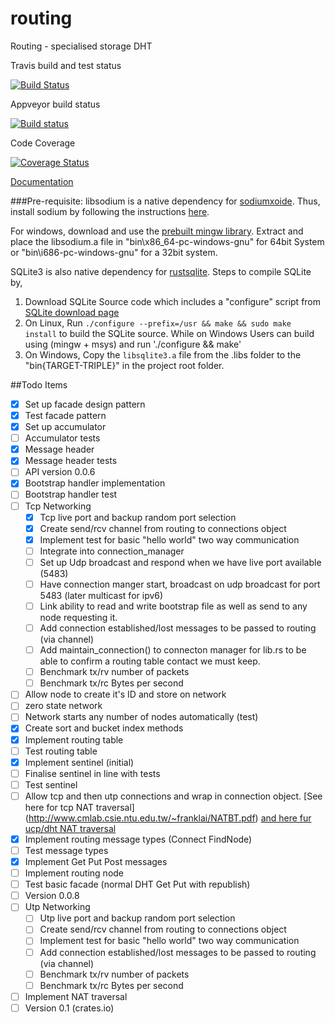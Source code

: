 # routing

Routing - specialised storage DHT

Travis build and test status

[![Build Status](https://travis-ci.org/dirvine/routing.svg?branch=master)](https://travis-ci.org/dirvine/routing)

Appveyor build status

[![Build status](https://ci.appveyor.com/api/projects/status/ni7c20e9aux3g01i?svg=true)](https://ci.appveyor.com/project/dirvine/routing)

Code Coverage

[![Coverage Status](https://coveralls.io/repos/dirvine/routing/badge.svg?branch=master)](https://coveralls.io/r/dirvine/routing?branch=master)

[Documentation](http://dirvine.github.io/routing)

###Pre-requisite:
libsodium is a native dependency for [sodiumxoide](https://github.com/dnaq/sodiumoxide). Thus, install sodium by following the instructions [here](http://doc.libsodium.org/installation/README.html).

For windows, download and use the [prebuilt mingw library](https://download.libsodium.org/libsodium/releases/libsodium-1.0.2-mingw.tar.gz).
Extract and place the libsodium.a file in "bin\x86_64-pc-windows-gnu" for 64bit System or "bin\i686-pc-windows-gnu" for a 32bit system.

SQLite3 is also native dependency for [rustsqlite](https://github.com/linuxfood/rustsqlite).
Steps to compile SQLite by,
1. Download SQLite Source code which includes a "configure" script from [SQLite download page](https://www.sqlite.org/download.html) 
2. On Linux, Run `./configure --prefix=/usr && make && sudo make install` to build the SQLite source. While on Windows Users can build using (mingw + msys) and run './configure && make' 
3. On Windows, Copy the `libsqlite3.a` file from the .libs folder to the "bin\{TARGET-TRIPLE}" in the project root folder.
 
 
##Todo Items

- [x] Set up facade design pattern
- [x] Test facade pattern
- [x] Set up accumulator
- [ ] Accumulator tests
- [x] Message header 
- [x] Message header tests
- [ ] API version 0.0.6
- [x] Bootstrap handler implementation
- [ ] Bootstrap handler test
- [ ] Tcp Networking
  - [x] Tcp live port and backup random port selection 
  - [x] Create send/rcv channel from routing to connections object
  - [x] Implement test for basic "hello world" two way communication
  - [ ] Integrate into connection_manager
  - [ ] Set up Udp broadcast and respond when we have live port available (5483)
  - [ ] Have connection manger start, broadcast on udp broadcast for port 5483 (later multicast for ipv6)
  - [ ] Link ability to read and write bootstrap file as well as send to any node requesting it. 
  - [ ] Add connection established/lost messages to be passed to routing (via channel)
  - [ ] Add maintain_connection() to connecton manager for lib.rs to be able to confirm a routing table contact we must keep. 
  - [ ] Benchmark tx/rv number of packets 
  - [ ] Benchmark tx/rc Bytes per second
- [ ] Allow node to create it's ID and store on network
- [ ] zero state network
- [ ] Network starts any number of nodes automatically (test)
- [x] Create sort and bucket index methods 
- [x] Implement routing table
- [ ] Test routing table 
- [x] Implement sentinel (initial)
- [ ] Finalise sentinel in line with tests
- [ ] Test sentinel 
- [ ] Allow tcp and then utp connections and wrap in connection object. [See here for tcp NAT traversal] (http://www.cmlab.csie.ntu.edu.tw/~franklai/NATBT.pdf) [and here fur ucp/dht NAT traversal
  ](http://maidsafe.net/Whitepapers/pdf/DHTbasedNATTraversal.pdf)
- [x] Implement routing message types (Connect FindNode)
- [ ] Test message types
- [x] Implement Get Put Post messages
- [ ] Implement routing node
- [ ] Test basic facade (normal DHT Get Put with republish)
- [ ] Version 0.0.8
- [ ] Utp Networking
  - [ ] Utp live port and backup random port selection 
  - [ ] Create send/rcv channel from routing to connections object
  - [ ] Implement test for basic "hello world" two way communication
  - [ ] Add connection established/lost messages to be passed to routing (via channel)
  - [ ] Benchmark tx/rv number of packets 
  - [ ] Benchmark tx/rc Bytes per second 
- [ ] Implement NAT traversal
- [ ] Version 0.1 (crates.io)
